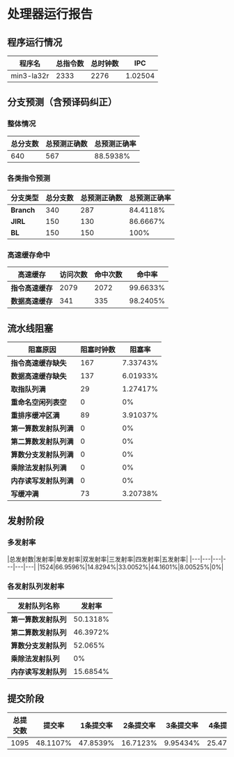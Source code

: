 # 处理器运行报告
## 程序运行情况
|程序名|总指令数|总时钟数|IPC|
|---|---|---|---|
|min3-la32r|2333|2276|1.02504|

## 分支预测（含预译码纠正）
### 整体情况
|总分支数|总预测正确数|总预测正确率|
|---|---|---|
|640|567|88.5938%|

### 各类指令预测
|分支类型|总分支数|总预测正确数|总预测正确率|
|---|---|---|---|
|**Branch**| 340 | 287 | 84.4118%|
|**JIRL**| 150 | 130 | 86.6667%|
|**BL**| 150 | 150 | 100%|

### 高速缓存命中
|高速缓存|访问次数|命中次数|命中率|
|---|---|---|---|
|**指令高速缓存**| 2079 | 2072 | 99.6633%|
|**数据高速缓存**| 341 | 335 | 98.2405%|
## 流水线阻塞
|阻塞原因|阻塞时钟数|阻塞率|
|---|---|---|
|**指令高速缓存缺失**| 167 | 7.33743%|
|**数据高速缓存缺失**| 137 | 6.01933%|
|**取指队列满**| 29 | 1.27417%|
|**重命名空闲列表空**|0 | 0%|
|**重排序缓冲区满**|89 | 3.91037%|
|**第一算数发射队列满**|0 | 0%|
|**第二算数发射队列满**|0 | 0%|
|**算数分支发射队列满**|0 | 0%|
|**乘除法发射队列满**|0 | 0%|
|**内存读写发射队列满**|0 | 0%|
|**写缓冲满**|73 | 3.20738%|

## 发射阶段
### 多发射率
|总发射数|发射率|单发射率|双发射率|三发射率|四发射率|五发射率|
|---|---|---|---|---|---|
|1524|66.9596%|14.8294%|33.0052%|44.1601%|8.00525%|0%|

### 各发射队列发射率
|发射队列名称|发射率|
|---|---|
|**第一算数发射队列**|50.1318%|
|**第二算数发射队列**|46.3972%|
|**算数分支发射队列**|52.065%|
|**乘除法发射队列**|0%|
|**内存读写发射队列**|15.6854%|

## 提交阶段
|总提交数|提交率|1条提交率|2条提交率|3条提交率|4条提交率|
|---|---|---|---|---|---|
|1095|48.1107%|47.8539%|16.7123%|9.95434%|25.4795%|
